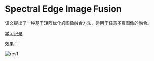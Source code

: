 # Spectral Edge Image Fusion

该文提出了一种基于矩阵优化的图像融合方法，适用于任意多维图像的融合。

[学习记录](https://blog.csdn.net/weixin_43194305/article/details/88864187)

效果：

![res1](https://img-blog.csdnimg.cn/20190619195446742.jpg)
